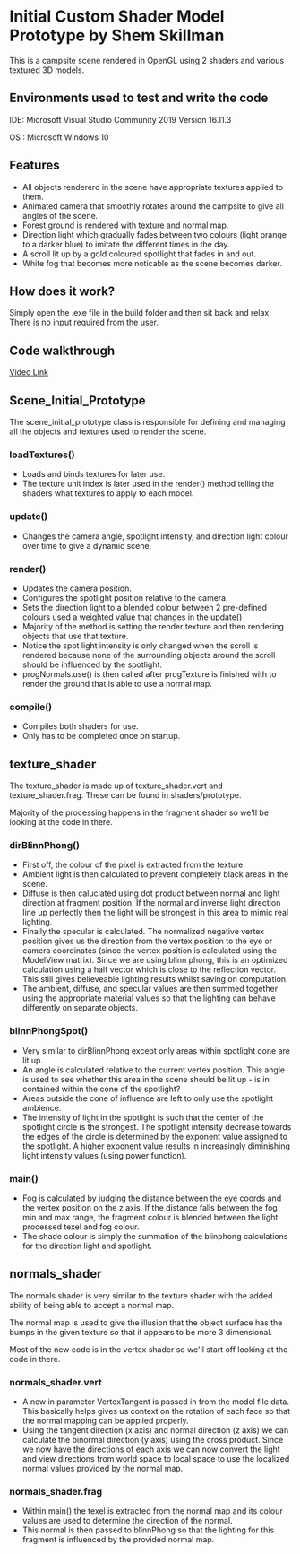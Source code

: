 # Initial Custom Shader Model Prototype by Shem Skillman
This is a campsite scene rendered in OpenGL using 2 shaders and various textured 3D models.

## Environments used to test and write the code

IDE: Microsoft Visual Studio Community 2019 Version 16.11.3

OS : Microsoft Windows 10

## Features

 * All objects rendererd in the scene have appropriate textures applied to them.
 * Animated camera that smoothly rotates around the campsite to give all angles of the scene.
 * Forest ground is rendered with texture and normal map.
 * Direction light which gradually fades between two colours (light orange to a darker blue) to imitate the different times in the day.
 * A scroll lit up by a gold coloured spotlight that fades in and out.
 * White fog that becomes more noticable as the scene becomes darker.

## How does it work?
Simply open the .exe file in the build folder and then sit back and relax!
There is no input required from the user.

## Code walkthrough

[Video Link]()

## **Scene_Initial_Prototype**

The scene_initial_prototype class is responsible for defining and managing all the objects and textures used to render the scene.

### loadTextures()
 * Loads and binds textures for later use.
 * The texture unit index is later used in the render() method telling the shaders what textures to apply to each model.

 ### update() 
  * Changes the camera angle, spotlight intensity, and direction light colour over time to give a dynamic scene.

### render()
 * Updates the camera position.
 * Configures the spotlight position relative to the camera.
 * Sets the direction light to a blended colour between 2 pre-defined colours used a weighted value that changes in the update()
 * Majority of the method is setting the render texture and then rendering objects that use that texture.
 * Notice the spot light intensity is only changed when the scroll is rendered because none of the surrounding objects around the scroll should be influenced by the spotlight.
 * progNormals.use() is then called after progTexture is finished with to render the ground that is able to use a normal map.

### compile()
 * Compiles both shaders for use.
 * Only has to be completed once on startup.

 ## **texture_shader**
The texture_shader is made up of texture_shader.vert and texture_shader.frag. These can be found in shaders/prototype.

Majority of the processing happens in the fragment shader so we'll be looking at the code in there.

### dirBlinnPhong()
 * First off, the colour of the pixel is extracted from the texture.
 * Ambient light is then calculated to prevent completely black areas in the scene.
 * Diffuse is then caluclated using dot product between normal and light direction at fragment position. If the normal and inverse light direction line up perfectly then the light will be strongest in this area to mimic real lighting.
 * Finally the specular is calculated. The normalized negative vertex position gives us the direction from the vertex position to the eye or camera coordinates (since the vertex position is calculated using the ModelView matrix). Since we are using blinn phong, this is an optimized calculation using a half vector which is close to the reflection vector. This still gives believeable lighting results whilst saving on computation.
 * The ambient, diffuse, and specular values are then summed together using the appropriate material values so that the lighting can behave differently on separate objects.

### blinnPhongSpot()
 * Very similar to dirBlinnPhong except only areas within spotlight cone are lit up.
 * An angle is calculated relative to the current vertex position. This angle is used to see whether this area in the scene should be lit up - is in contained within the cone of the spotlight?
 * Areas outside the cone of influence are left to only use the spotlight ambience.
 * The intensity of light in the spotlight is such that the center of the spotlight circle is the strongest. The spotlight intensity decrease towards the edges of the circle is determined by the exponent value assigned to the spotlight. A higher exponent value results in increasingly diminishing light intensity values (using power function).


### main()
 * Fog is calculated by judging the distance between the eye coords and the vertex position on the z axis. If the distance falls between the fog min and max range, the fragment colour is blended between the light processed texel and fog colour.
 * The shade colour is simply the summation of the blinphong calculations for the direction light and spotlight.

 ## **normals_shader**
 The normals shader is very similar to the texture shader with the added ability of being able to accept a normal map.
 
 The normal map is used to give the illusion that the object surface has the bumps in the given texture so that it appears to be more 3 dimensional.

 Most of the new code is in the vertex shader so we'll start off looking at the code in there.

 ### normals_shader.vert
 * A new in parameter VertexTangent is passed in from the model file data. This basically helps gives us context on the rotation of each face so that the normal mapping can be applied properly.
 * Using the tangent direction (x axis) and normal direction (z axis) we can calculate the binormal direction (y axis) using the cross product. Since we now have the directions of each axis we can now convert the light and view directions from world space to local space to use the localized normal values provided by the normal map.


  ### normals_shader.frag
 * Within main() the texel is extracted from the normal map and its colour values are used to determine the direction of the normal. 
 * This normal is then passed to blinnPhong so that the lighting for this fragment is influenced by the provided normal map.